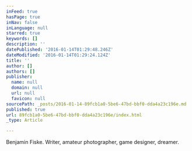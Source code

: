 ```yaml
---
inFeed: true
hasPage: true
inNav: false
inLanguage: null
starred: true
keywords: []
description: ''
datePublished: '2016-01-14T01:29:48.246Z'
dateModified: '2016-01-14T01:29:24.124Z'
title: ''
author: []
authors: []
publisher:
  name: null
  domain: null
  url: null
  favicon: null
sourcePath: _posts/2016-01-14-89fcb1a0-5be6-47bd-bbf0-dda4a23c196e.md
published: true
url: 89fcb1a0-5be6-47bd-bbf0-dda4a23c196e/index.html
_type: Article

---
```

Benjamin Fiske. Writer, amateur photographer, game designer, dreamer.
